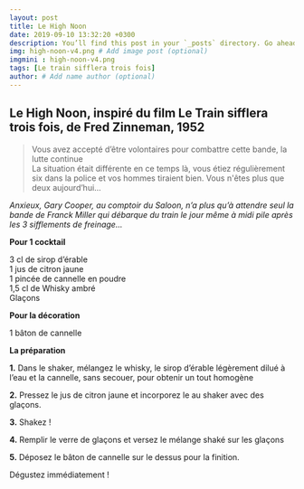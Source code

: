 ```yaml
---
layout: post
title: Le High Noon
date: 2019-09-10 13:32:20 +0300
description: You’ll find this post in your `_posts` directory. Go ahead and edit it and re-build the site to see your changes. # Add post description (optional)
img: high-noon-v4.png # Add image post (optional)
imgmini : high-noon-v4.png
tags: [Le train sifflera trois fois]
author: # Add name author (optional)
---
```


## Le High Noon, inspiré du film Le Train sifflera trois fois, de Fred Zinneman, 1952

>Vous avez accepté d’être volontaires pour combattre cette bande, la lutte continue <br>
>La situation était différente en ce temps là, vous étiez régulièrement six dans la police et vos hommes tiraient bien. Vous n'êtes plus que deux aujourd’hui...

*Anxieux, Gary Cooper, au comptoir du Saloon, n’a plus qu’à attendre seul la bande de Franck Miller qui débarque du train le jour même à midi pile après les 3 sifflements de freinage...*

**Pour 1 cocktail**

3 cl de sirop d’érable <br>
1 jus de citron jaune <br>
1 pincée de cannelle en poudre <br>
1,5 cl de Whisky ambré <br>
Glaçons <br>

**Pour la décoration**

1 bâton de cannelle <br>

**La préparation**

**1.** Dans le shaker, mélangez le whisky, le sirop d’érable légèrement dilué à l’eau et la cannelle, sans secouer, pour obtenir un tout homogène

**2.** Pressez le jus de citron jaune et incorporez le au shaker avec des glaçons.  

**3.** Shakez !

**4.** Remplir le verre de glaçons et versez le mélange shaké sur les glaçons

**5.** Déposez le bâton de cannelle sur le dessus pour la finition.

Dégustez immédiatement !

